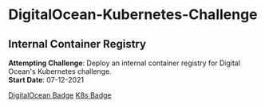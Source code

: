 # DigitalOcean-Kubernetes-Challenge
## Internal Container Registry

**Attempting Challenge**: Deploy an internal container registry for Digital Ocean's Kubernetes challenge.<br>
**Start Date**: 07-12-2021

[DigitalOcean Badge](https://web-platforms.sfo2.cdn.digitaloceanspaces.com/WWW/Badge%201.svg)
[K8s Badge](https://img.icons8.com/color/48/000000/kubernetes.png)

